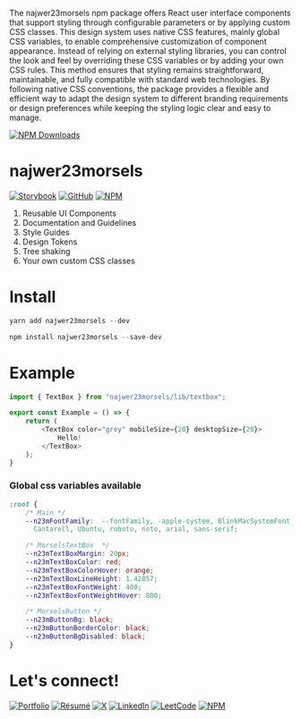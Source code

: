 The najwer23morsels npm package offers React user interface components that support styling through configurable parameters or by applying custom CSS classes. This design system uses native CSS features, mainly global CSS variables, to enable comprehensive customization of component appearance. Instead of relying on external styling libraries, you can control the look and feel by overriding these CSS variables or by adding your own CSS rules. This method ensures that styling remains straightforward, maintainable, and fully compatible with standard web technologies. By following native CSS conventions, the package provides a flexible and efficient way to adapt the design system to different branding requirements or design preferences while keeping the styling logic clear and easy to manage.

[![NPM Downloads](https://img.shields.io/npm/dm/najwer23morsels?style=for-the-badge&logo=npm&logoColor=white)](https://www.npmjs.com/package/najwer23morsels)

# najwer23morsels

[![Storybook](https://img.shields.io/badge/-Storybook-FF4785?style=for-the-badge&logo=storybook&logoColor=white)](https://najwer23.github.io/najwer23morsels) [![GitHub](https://img.shields.io/badge/github-%23121011.svg?style=for-the-badge&logo=github&logoColor=white)](https://github.com/najwer23/najwer23morsels) [![NPM](https://img.shields.io/badge/NPM-%23CB3837.svg?style=for-the-badge&logo=npm&logoColor=white)](https://www.npmjs.com/search?q=najwer23morsels)

1. Reusable UI Components
2. Documentation and Guidelines
3. Style Guides
4. Design Tokens
5. Tree shaking
6. Your own custom CSS classes

# Install

```js
yarn add najwer23morsels --dev
```

```js
npm install najwer23morsels --save-dev
```

# Example

```typescript
import { TextBox } from "najwer23morsels/lib/textbox";

export const Example = () => {
    return (
        <TextBox color="grey" mobileSize={20} desktopSize={20}>
            Hello!
        </TextBox>
    );
}
```

### Global css variables available

```css
:root {
    /* Main */
    --n23mFontFamily:  --fontFamily, -apple-system, BlinkMacSystemFont, avenir next, avenir, segoe ui, helvetica neue, helvetica,
      Cantarell, Ubuntu, roboto, noto, arial, sans-serif;

    /* MorselsTextBox  */
    --n23mTextBoxMargin: 20px;
    --n23mTextBoxColor: red;
    --n23mTextBoxColorHover: orange;
    --n23mTextBoxLineHeight: 1.42857;
    --n23mTextBoxFontWeight: 400;
    --n23mTextBoxFontWeightHover: 800;

    /* MorselsButton */
    --n23mButtonBg: black;
    --n23mButtonBorderColor: black;
    --n23mButtonBgDisabled: black;
}
```

# Let's connect!

[![Portfolio](https://img.shields.io/badge/Portfolio-9F2B68?style=for-the-badge&logo=paintbrush&logoColor=white)](https://najwer23.github.io/)
[![Résumé](https://img.shields.io/badge/Résumé-017745?style=for-the-badge&logo=adobeacrobatreader&logoColor=white)](https://najwer23.github.io/resume/)
[![X](https://img.shields.io/badge/X-000000?style=for-the-badge&logo=x&logoColor=white)](https://twitter.com/najwer23)
[![LinkedIn](https://img.shields.io/badge/LinkedIn-0A66C2?style=for-the-badge&logo=linkedin&logoColor=white)](https://www.linkedin.com/in/najwer23)
[![LeetCode](https://img.shields.io/badge/LeetCode-FFA116?style=for-the-badge&logo=leetcode&logoColor=white)](https://leetcode.com/najwer23/)
[![NPM](https://img.shields.io/badge/NPM-CB3837?style=for-the-badge&logo=npm&logoColor=white)](https://www.npmjs.com/~najwer23)




